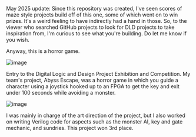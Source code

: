 May 2025 update: Since this repository was created, I've seen scores of maze style projects build off of this one, some of which went on to win prizes. It's a weird feeling to have indirectly had a hand in those. So, to the viewer who searched GitHub projects to look for DLD projects to take inspiration from, I'm curious to see what you're building. Do let me know if you wish.

Anyway, this is a horror game.

![image](https://github.com/user-attachments/assets/0c6ec8e2-1f0d-4ded-87aa-3fa08374bab5)

Entry to the Digital Logic and Design Project Exhibition and Competition. My team's project, Abyss Escape, was a horror game in which you guide a character using a joystick hooked up to an FPGA to get the key and exit under 100 seconds while avoiding a monster. 

![image](https://github.com/user-attachments/assets/474eeed7-adbf-4fb1-b57b-750b486f9626)

I was mainly in charge of the art direction of the project, but I also worked on writing Verilog code for aspects such as the monster AI, key and gate mechanic, and sundries. This project won 3rd place.

